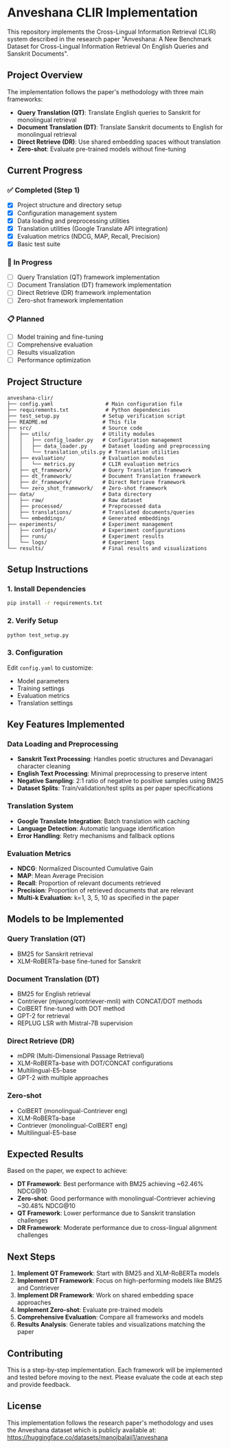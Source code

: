 # Anveshana CLIR Implementation

This repository implements the Cross-Lingual Information Retrieval (CLIR) system described in the research paper "Anveshana: A New Benchmark Dataset for Cross-Lingual Information Retrieval On English Queries and Sanskrit Documents".

## Project Overview

The implementation follows the paper's methodology with three main frameworks:
- **Query Translation (QT)**: Translate English queries to Sanskrit for monolingual retrieval
- **Document Translation (DT)**: Translate Sanskrit documents to English for monolingual retrieval  
- **Direct Retrieve (DR)**: Use shared embedding spaces without translation
- **Zero-shot**: Evaluate pre-trained models without fine-tuning

## Current Progress

### ✅ Completed (Step 1)
- [x] Project structure and directory setup
- [x] Configuration management system
- [x] Data loading and preprocessing utilities
- [x] Translation utilities (Google Translate API integration)
- [x] Evaluation metrics (NDCG, MAP, Recall, Precision)
- [x] Basic test suite

### 🔄 In Progress
- [ ] Query Translation (QT) framework implementation
- [ ] Document Translation (DT) framework implementation
- [ ] Direct Retrieve (DR) framework implementation
- [ ] Zero-shot framework implementation

### 📋 Planned
- [ ] Model training and fine-tuning
- [ ] Comprehensive evaluation
- [ ] Results visualization
- [ ] Performance optimization

## Project Structure

```
anveshana-clir/
├── config.yaml                 # Main configuration file
├── requirements.txt            # Python dependencies
├── test_setup.py              # Setup verification script
├── README.md                  # This file
├── src/                       # Source code
│   ├── utils/                 # Utility modules
│   │   ├── config_loader.py   # Configuration management
│   │   ├── data_loader.py     # Dataset loading and preprocessing
│   │   └── translation_utils.py # Translation utilities
│   ├── evaluation/            # Evaluation modules
│   │   └── metrics.py         # CLIR evaluation metrics
│   ├── qt_framework/          # Query Translation framework
│   ├── dt_framework/          # Document Translation framework
│   ├── dr_framework/          # Direct Retrieve framework
│   └── zero_shot_framework/   # Zero-shot framework
├── data/                      # Data directory
│   ├── raw/                   # Raw dataset
│   ├── processed/             # Preprocessed data
│   ├── translations/          # Translated documents/queries
│   └── embeddings/            # Generated embeddings
├── experiments/               # Experiment management
│   ├── configs/               # Experiment configurations
│   ├── runs/                  # Experiment results
│   └── logs/                  # Experiment logs
└── results/                   # Final results and visualizations
```

## Setup Instructions

### 1. Install Dependencies
```bash
pip install -r requirements.txt
```

### 2. Verify Setup
```bash
python test_setup.py
```

### 3. Configuration
Edit `config.yaml` to customize:
- Model parameters
- Training settings
- Evaluation metrics
- Translation settings

## Key Features Implemented

### Data Loading and Preprocessing
- **Sanskrit Text Processing**: Handles poetic structures and Devanagari character cleaning
- **English Text Processing**: Minimal preprocessing to preserve intent
- **Negative Sampling**: 2:1 ratio of negative to positive samples using BM25
- **Dataset Splits**: Train/validation/test splits as per paper specifications

### Translation System
- **Google Translate Integration**: Batch translation with caching
- **Language Detection**: Automatic language identification
- **Error Handling**: Retry mechanisms and fallback options

### Evaluation Metrics
- **NDCG**: Normalized Discounted Cumulative Gain
- **MAP**: Mean Average Precision  
- **Recall**: Proportion of relevant documents retrieved
- **Precision**: Proportion of retrieved documents that are relevant
- **Multi-k Evaluation**: k=1, 3, 5, 10 as specified in the paper

## Models to be Implemented

### Query Translation (QT)
- BM25 for Sanskrit retrieval
- XLM-RoBERTa-base fine-tuned for Sanskrit

### Document Translation (DT)
- BM25 for English retrieval
- Contriever (mjwong/contriever-mnli) with CONCAT/DOT methods
- ColBERT fine-tuned with DOT method
- GPT-2 for retrieval
- REPLUG LSR with Mistral-7B supervision

### Direct Retrieve (DR)
- mDPR (Multi-Dimensional Passage Retrieval)
- XLM-RoBERTa-base with DOT/CONCAT configurations
- Multilingual-E5-base
- GPT-2 with multiple approaches

### Zero-shot
- ColBERT (monolingual-Contriever eng)
- XLM-RoBERTa-base
- Contriever (monolingual-ColBERT eng)
- Multilingual-E5-base

## Expected Results

Based on the paper, we expect to achieve:
- **DT Framework**: Best performance with BM25 achieving ~62.46% NDCG@10
- **Zero-shot**: Good performance with monolingual-Contriever achieving ~30.48% NDCG@10
- **QT Framework**: Lower performance due to Sanskrit translation challenges
- **DR Framework**: Moderate performance due to cross-lingual alignment challenges

## Next Steps

1. **Implement QT Framework**: Start with BM25 and XLM-RoBERTa models
2. **Implement DT Framework**: Focus on high-performing models like BM25 and Contriever
3. **Implement DR Framework**: Work on shared embedding space approaches
4. **Implement Zero-shot**: Evaluate pre-trained models
5. **Comprehensive Evaluation**: Compare all frameworks and models
6. **Results Analysis**: Generate tables and visualizations matching the paper

## Contributing

This is a step-by-step implementation. Each framework will be implemented and tested before moving to the next. Please evaluate the code at each step and provide feedback.

## License

This implementation follows the research paper's methodology and uses the Anveshana dataset which is publicly available at: https://huggingface.co/datasets/manojbalaji1/anveshana
